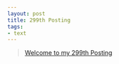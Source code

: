 ```yaml
---
layout: post
title: 299th Posting
tags: 
- text
---
```


> [Welcome to my 299th Posting](https://janghan-kor.tistory.com/1236)
